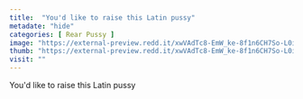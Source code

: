 ```yaml
---
title:  "You'd like to raise this Latin pussy"
metadate: "hide"
categories: [ Rear Pussy ]
image: "https://external-preview.redd.it/xwVAdTc8-EmW_ke-8f1n6CH7So-L0itBuL1nVVdjRQM.jpg?auto=webp&s=0b3804736347fa07a8658b1afb8c90f5324db3a3"
thumb: "https://external-preview.redd.it/xwVAdTc8-EmW_ke-8f1n6CH7So-L0itBuL1nVVdjRQM.jpg?width=1080&crop=smart&auto=webp&s=4fb9f5373087c0373410f7f72c82b428f6901a12"
visit: ""
---
```

You'd like to raise this Latin pussy
